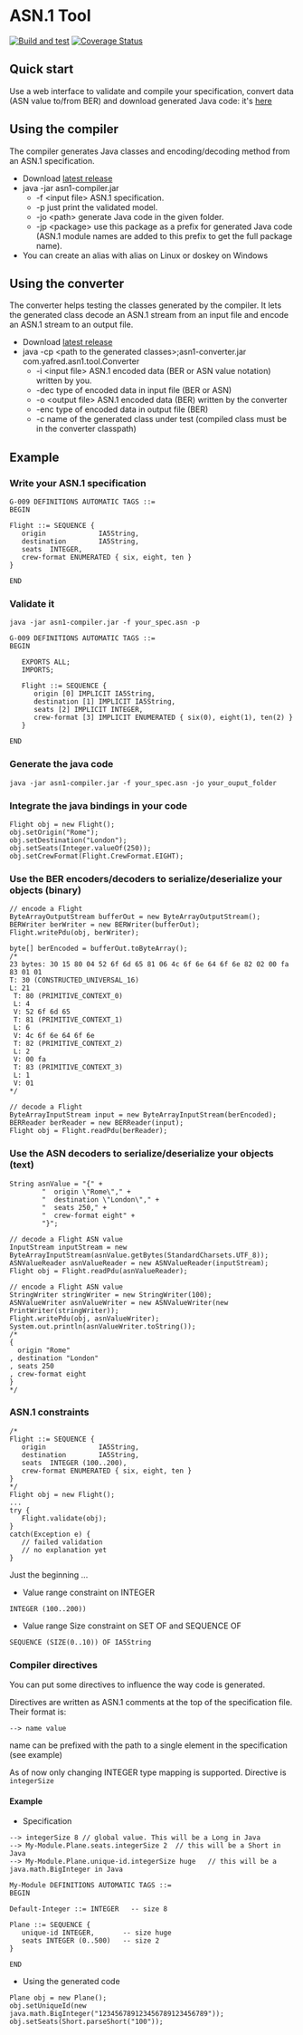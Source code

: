 # ASN.1 Tool

[![Build and test](https://github.com/yafred/asn1-tool/workflows/Build%20and%20test/badge.svg)](https://github.com/yafred/asn1-tool/actions?query=workflow%3A%22Build+and+test%22)
[![Coverage Status](https://coveralls.io/repos/github/yafred/asn1-tool/badge.svg?branch=master)](https://coveralls.io/github/yafred/asn1-tool?branch=master)


## Quick start

Use a web interface to validate and compile your specification, convert data (ASN value to/from BER) and download generated Java code: it's [here](https://github.com/yafred/asn1-playground)

## Using the compiler
  
The compiler generates Java classes and encoding/decoding method from an ASN.1 specification.  
  
  * Download [latest release](https://github.com/yafred/asn1-tool/releases) 
  * java -jar asn1-compiler.jar
     * -f \<input file> ASN.1 specification.
     * -p just print the validated model.
     * -jo \<path> generate Java code in the given folder.
     * -jp \<package> use this package as a prefix for generated Java code (ASN.1 module names are added to this prefix to get the full package name).
  * You can create an alias with alias on Linux or doskey on Windows 
  
## Using the converter
  
The converter helps testing the classes generated by the compiler. It lets the generated class decode an ASN.1 stream from an input file and encode an ASN.1 stream to an output file.
  
  * Download [latest release](https://github.com/yafred/asn1-tool/releases) 
  * java -cp \<path to the generated classes>;asn1-converter.jar com.yafred.asn1.tool.Converter
     * -i \<input file> ASN.1 encoded data (BER or ASN value notation) written by you.
     * -dec type of encoded data in input file (BER or ASN)
     * -o \<output file> ASN.1 encoded data (BER) written by the converter
     * -enc type of encoded data in output file (BER)
     * -c name of the generated class under test (compiled class must be in the converter classpath) 

  
## Example

### Write your ASN.1 specification

```
G-009 DEFINITIONS AUTOMATIC TAGS ::= 
BEGIN 

Flight ::= SEQUENCE {
   origin             IA5String,
   destination        IA5String,
   seats  INTEGER,
   crew-format ENUMERATED { six, eight, ten }
}

END
```

### Validate it

```
java -jar asn1-compiler.jar -f your_spec.asn -p

G-009 DEFINITIONS AUTOMATIC TAGS ::=
BEGIN

   EXPORTS ALL;
   IMPORTS;

   Flight ::= SEQUENCE {
      origin [0] IMPLICIT IA5String,
      destination [1] IMPLICIT IA5String,
      seats [2] IMPLICIT INTEGER,
      crew-format [3] IMPLICIT ENUMERATED { six(0), eight(1), ten(2) }
   }

END
```

### Generate the java code 

```
java -jar asn1-compiler.jar -f your_spec.asn -jo your_ouput_folder
```

### Integrate the java bindings in your code

```
Flight obj = new Flight();
obj.setOrigin("Rome");
obj.setDestination("London");
obj.setSeats(Integer.valueOf(250));
obj.setCrewFormat(Flight.CrewFormat.EIGHT);
```

### Use the BER encoders/decoders to serialize/deserialize your objects (binary)

```
// encode a Flight
ByteArrayOutputStream bufferOut = new ByteArrayOutputStream();
BERWriter berWriter = new BERWriter(bufferOut);
Flight.writePdu(obj, berWriter);

byte[] berEncoded = bufferOut.toByteArray(); 
/*
23 bytes: 30 15 80 04 52 6f 6d 65 81 06 4c 6f 6e 64 6f 6e 82 02 00 fa 83 01 01
T: 30 (CONSTRUCTED_UNIVERSAL_16)
L: 21
 T: 80 (PRIMITIVE_CONTEXT_0)
 L: 4
 V: 52 6f 6d 65
 T: 81 (PRIMITIVE_CONTEXT_1)
 L: 6
 V: 4c 6f 6e 64 6f 6e
 T: 82 (PRIMITIVE_CONTEXT_2)
 L: 2
 V: 00 fa
 T: 83 (PRIMITIVE_CONTEXT_3)
 L: 1
 V: 01
*/

// decode a Flight
ByteArrayInputStream input = new ByteArrayInputStream(berEncoded);
BERReader berReader = new BERReader(input);
Flight obj = Flight.readPdu(berReader);
```

### Use the ASN decoders to serialize/deserialize your objects (text)

```
String asnValue = "{" + 
		"  origin \"Rome\"," + 
		"  destination \"London\"," + 
		"  seats 250," + 
		"  crew-format eight" + 
		"}";

// decode a Flight ASN value
InputStream inputStream = new ByteArrayInputStream(asnValue.getBytes(StandardCharsets.UTF_8));
ASNValueReader asnValueReader = new ASNValueReader(inputStream);
Flight obj = Flight.readPdu(asnValueReader);

// encode a Flight ASN value
StringWriter stringWriter = new StringWriter(100);
ASNValueWriter asnValueWriter = new ASNValueWriter(new PrintWriter(stringWriter));
Flight.writePdu(obj, asnValueWriter);
System.out.println(asnValueWriter.toString());
/*
{
  origin "Rome"
, destination "London"
, seats 250
, crew-format eight
}
*/
```

### ASN.1 constraints

```
/*
Flight ::= SEQUENCE {
   origin             IA5String,
   destination        IA5String,
   seats  INTEGER (100..200),
   crew-format ENUMERATED { six, eight, ten }
}
*/
Flight obj = new Flight();
...
try {
   Flight.validate(obj);
}
catch(Exception e) {
   // failed validation
   // no explanation yet
}
```

Just the beginning ...

* Value range constraint on INTEGER
```
INTEGER (100..200))
```
* Value range Size constraint on SET OF and SEQUENCE OF 
```
SEQUENCE (SIZE(0..10)) OF IA5String
```


### Compiler directives

You can put some directives to influence the way code is generated.

Directives are written as ASN.1 comments at the top of the specification file. Their format is:
```
--> name value
```
name can be prefixed with the path to a single element in the specification (see example)

As of now only changing INTEGER type mapping is supported. Directive is `integerSize`

#### Example

* Specification
```
--> integerSize 8 // global value. This will be a Long in Java
--> My-Module.Plane.seats.integerSize 2  // this will be a Short in Java
--> My-Module.Plane.unique-id.integerSize huge   // this will be a java.math.BigInteger in Java

My-Module DEFINITIONS AUTOMATIC TAGS ::= 
BEGIN 

Default-Integer ::= INTEGER   -- size 8

Plane ::= SEQUENCE {
   unique-id INTEGER,       -- size huge
   seats INTEGER (0..500)   -- size 2
}

END
```

* Using the generated code
```
Plane obj = new Plane();
obj.setUniqueId(new java.math.BigInteger("123456789123456789123456789"));
obj.setSeats(Short.parseShort("100"));
```


